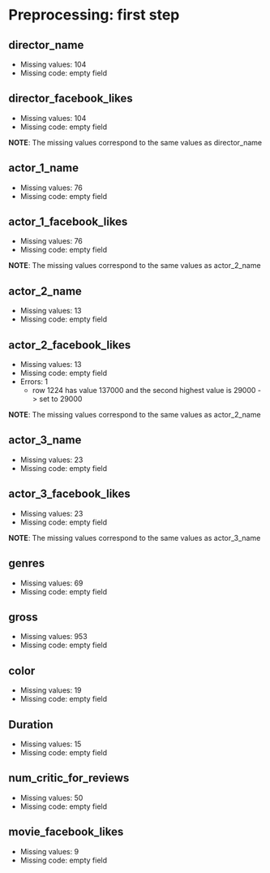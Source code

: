 # Preprocessing: first step

## director_name
* Missing values: 104
* Missing code: empty field

## director_facebook_likes
* Missing values: 104
* Missing code: empty field

**NOTE**: The missing values correspond to the same values as director_name

## actor_1_name
* Missing values: 76
* Missing code: empty field

## actor_1_facebook_likes
* Missing values: 76
* Missing code: empty field

**NOTE**: The missing values correspond to the same values as actor_2_name

## actor_2_name
* Missing values: 13
* Missing code: empty field

## actor_2_facebook_likes
* Missing values: 13
* Missing code: empty field
* Errors: 1
  * row 1224 has value 137000 and the second highest value is 29000 -> set to 29000

**NOTE**: The missing values correspond to the same values as actor_2_name

## actor_3_name
* Missing values: 23
* Missing code: empty field

## actor_3_facebook_likes
* Missing values: 23
* Missing code: empty field

**NOTE**: The missing values correspond to the same values as actor_3_name

## genres
* Missing values: 69
* Missing code: empty field

## gross
* Missing values: 953
* Missing code: empty field

## color
* Missing values: 19
* Missing code: empty field

## Duration

* Missing values: 15
* Missing code: empty field
## num_critic_for_reviews
* Missing values: 50
* Missing code: empty field

## movie_facebook_likes
* Missing values: 9
* Missing code: empty field

